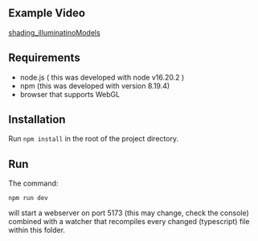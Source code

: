 ## Example Video

[shading_illuminatinoModels]( https://github.com/tarekakrout2021/Shading/blob/master/shading_illuminatinoModels.mp4)

## Requirements

* node.js ( this was developed with node v16.20.2 )
* npm (this was developed with version 8.19.4)
* browser that supports WebGL


## Installation

Run `npm install` in the root of the project directory.


## Run

The command:

`npm run dev`

will start a webserver on port 5173 (this may change, check the console) combined with a watcher that recompiles every changed (typescript) file within this folder.

